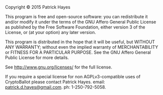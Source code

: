 Copyright © 2015 Patrick Hayes

This program is free and open-source software: you can redistribute it and/or modify it under the terms of the GNU Affero General Public License as published by the Free Software Foundation, either version 3 of the License, or (at your option) any later version.

This program is distributed in the hope that it will be useful, but WITHOUT ANY WARRANTY; without even the implied warranty of MERCHANTABILITY or FITNESS FOR A PARTICULAR PURPOSE.  See the GNU Affero General Public License for more details.

See http://www.gnu.org/licenses/ for the full license.

If you require a special license for non AGPLv3-compatible uses of CryptoBallot please
contact Patrick Hayes. email: patrick.d.hayes@gmail.com. ph: 1-250-792-5058.
